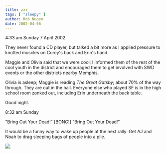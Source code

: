 ```yaml
---
title: zzz
tags: [ "sleepy" ]
author: Rob Nugen
date: 2002-04-06
---
```


<p class=date>4:33 am Sunday 7 April 2002</p>

<p>They never found a CD player, but talked a bit more as I applied
pressure to knotted muscles on Corey's back and Erin's hand.</p>

<p>Maggie and Olivia said that we were cool; I informed them of the
rest of the cool youth in the district and encouraged them to get
involved with SWD events or the other districts nearby Memphis.</p>

<p>Olivia is asleep; Maggie is reading <em>The Great Gatsby</em>;
about 70% of the way through.  They are out in the hall.  Everyone
else who played SF is in the high school room zonked out, including
Erin underneath the back table.</p>

<p>Good night.</p>

<p class=date>8:32 am Sunday</p>

<p>"Bring Out Your Dead!"  [BONG!] "Bring Out Your Dead!"</p>

<p>It would be a funny way to wake up people at the next rally: Get AJ
and Noah to drag sleeping bags of people into a pile.</p>

<p><img src='/images/rob/wL-ROB.gif'/></p>
